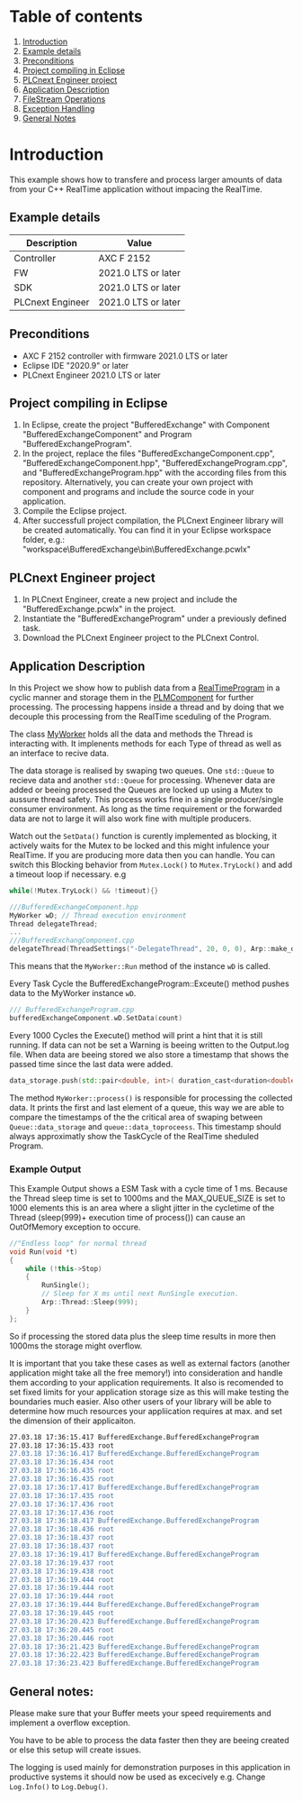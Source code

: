 # Table of contents

<!-- TOC depthFrom:1 orderedList:true -->
1. [Introduction](#introduction)
2. [Example details](#example-details)
3. [Preconditions](#preconditions)
4. [Project compiling in Eclipse](#project-compiling-in-eclipse)
5. [PLCnext Engineer project](#plcnext-engineer-project)
6. [Application Description](#application-description)
7. [FileStream Operations ](#filestream-operations)
8. [Exception Handling](#exceptions)
9. [General Notes](#general-notes)
<!-- /TOC -->

# Introduction

This example shows how to transfere and process larger amounts of data from your C++ RealTime application without impacing the RealTime.

## Example details

|Description | Value |
|------------ |-----------|
|Controller| AXC F 2152 |
|FW | 2021.0 LTS or later |
|SDK | 2021.0 LTS or later |
|PLCnext Engineer| 2021.0 LTS or later |

## Preconditions

- AXC F 2152 controller with firmware 2021.0 LTS or later
- Eclipse IDE "2020.9" or later
- PLCnext Engineer 2021.0 LTS or later

## Project compiling in Eclipse

1. In Eclipse, create the project "BufferedExchange" with Component "BufferedExchangeComponent" and Program "BufferedExchangeProgram".
1. In the project, replace the files "BufferedExchangeComponent.cpp", "BufferedExchangeComponent.hpp", "BufferedExchangeProgram.cpp", and "BufferedExchangeProgram.hpp" with the according files from this repository. Alternatively, you can create your own project with component and programs and include the source code in your application.
1. Compile the Eclipse project.
1. After successfull project compilation, the PLCnext Engineer library will be created automatically. You can find it in your Eclipse workspace folder, e.g.: "workspace\BufferedExchange\bin\BufferedExchange.pcwlx"

## PLCnext Engineer project

1. In PLCnext Engineer, create a new project and include the "BufferedExchange.pcwlx" in the project.
1. Instantiate the "BufferedExchangeProgram" under a previously defined task.
1. Download the PLCnext Engineer project to the PLCnext Control.

## Application Description

In this Project we show how to publish data from a [RealTimeProgram](src/BufferedExchangeProgram.cpp) in a cyclic manner and storage them in the  [PLMComponent](src/BufferedExchangeComponent.hpp) for further processing. The processing happens inside a thread and by doing that we decouple this processing from the RealTime sceduling of the Program.

The class [MyWorker](src/MyWorker.hpp ) holds all the data and methods the Thread is interacting with.
It implenents methods for each Type of thread as well as an interface to recive data.

The data storage is realised by swaping two queues.
One `std::Queue` to recieve data and another `std::Queue` for processing.
Whenever data are added or beeing processed the Queues are locked up using a Mutex to aussure thread safety.
This process works fine in a single producer/single consumer environment.
As long as the time requirement or the forwarded data are not to large it will also work fine with multiple producers.

Watch out the `SetData()` function is curently implemented as blocking, it actively waits for the Mutex to be locked and this might infulence your RealTime. If you are producing more data then you can handle.
You can switch this Blocking behavior from `Mutex.Lock()` to `Mutex.TryLock()` and add a timeout loop if necessary.
e.g
```cpp
while(!Mutex.TryLock() && !timeout){}
```

```cpp
///BufferedExchangeComponent.hpp
MyWorker wD; // Thread execution environment
Thread delegateThread;
...
///BufferedExchangComponent.cpp
delegateThread(ThreadSettings("-DelegateThread", 20, 0, 0),	Arp::make_delegate(&wD, &BufferedExchange::MyWorker::Run))
```
This means that the `MyWorker::Run` method of the instance  `wD` is called.

Every Task Cycle the BufferedExchangeProgram::Exceute() method pushes data to the MyWorker instance `wD`.

```cpp
/// BufferedExchangeProgram.cpp
bufferedExchangeComponent.wD.SetData(count)
```
Every 1000 Cycles the Execute() method will print a hint that it is still running. If data can not be set a Warning is beeing written to the Output.log file.
When data are beeing stored we also store a timestamp that shows the passed time since the last data were added.
```cpp
data_storage.push(std::pair<double, int>( duration_cast<duration<double>>(time - last_time).count(), x));
```

The method `MyWorker::process()` is responsible for processing the collected data.
It prints the first and last element of a queue, this way we are able to compare the timestamps of the the critical area of swaping between `Queue::data_storage` and `queue::data_toproceess`. This timestamp should always approximatly show the TaskCycle of the RealTime sheduled Program.

### Example Output
This Example Output shows a ESM Task with a cycle time of 1 ms.
Because the Thread sleep time is set to 1000ms and the MAX_QUEUE_SIZE is set to 1000 elements this is an area where a slight jitter in the cycletime of the Thread (sleep(999)+ execution time of process()) can cause an OutOfMemory exception to occure.
```cpp
//"Endless loop" for normal thread
void Run(void *t)
{
    while (!this->Stop)
    {
        RunSingle();
        // Sleep for X ms until next RunSingle execution.
        Arp::Thread::Sleep(999);
    }
};
```
So if processing the stored data plus the sleep time results in more then 1000ms the storage might overflow.

It is important that you take these cases as well as external factors (another application might take all the free memory!) into consideration and handle them according to your application requirements.
It also is recomended to set fixed limits for your application storage size as this will make testing the boundaries much easier.
Also other users of your library will be able to determine how much resources your appliication requires at max. and set the dimension of their applicaiton.

```bash
27.03.18 17:36:15.417 BufferedExchange.BufferedExchangeProgram                     INFO  - ---------------- Execute: 0
27.03.18 17:36:15.433 root                                                         INFO  - -----------------DelegateThread Swap queue pointers data_store<<-->>data_toprocess
27.03.18 17:36:16.417 BufferedExchange.BufferedExchangeProgram                     INFO  - ---------------- Execute: 1000
27.03.18 17:36:16.434 root                                                         INFO  - ---------------- -DelegateThread firstElement: time:362614  data:1
27.03.18 17:36:16.435 root                                                         INFO  - -----------------DelegateThread lastElement time:0.00099717  data:17
27.03.18 17:36:16.435 root                                                         INFO  - -----------------DelegateThread Swap queue pointers data_store<<-->>data_toprocess
27.03.18 17:36:17.417 BufferedExchange.BufferedExchangeProgram                     INFO  - ---------------- Execute: 2000
27.03.18 17:36:17.435 root                                                         INFO  - ---------------- -DelegateThread firstElement: time:0.0012245  data:18
27.03.18 17:36:17.436 root                                                         INFO  - -----------------DelegateThread lastElement time:0.00102634  data:1018
27.03.18 17:36:17.436 root                                                         INFO  - -----------------DelegateThread Swap queue pointers data_store<<-->>data_toprocess
27.03.18 17:36:18.417 BufferedExchange.BufferedExchangeProgram                     INFO  - ---------------- Execute: 3000
27.03.18 17:36:18.436 root                                                         INFO  - ---------------- -DelegateThread firstElement: time:0.00120248  data:1019
27.03.18 17:36:18.437 root                                                         INFO  - -----------------DelegateThread lastElement time:0.00100479  data:2019
27.03.18 17:36:18.437 root                                                         INFO  - -----------------DelegateThread Swap queue pointers data_store<<-->>data_toprocess
27.03.18 17:36:19.417 BufferedExchange.BufferedExchangeProgram                     INFO  - ---------------- Execute: 4000
27.03.18 17:36:19.437 root                                                         INFO  - ---------------- -DelegateThread firstElement: time:0.00130645  data:2020
27.03.18 17:36:19.438 root                                                         INFO  - -----------------DelegateThread lastElement time:0.00100336  data:3020
27.03.18 17:36:19.444 root                                                         ERROR - --- Exception in ThreadProcess:T_FastTask
27.03.18 17:36:19.444 root                                                         ERROR - --- DataStore has to many elements already!
27.03.18 17:36:19.444 root                                                         ERROR - --- Process Queue:0, Store Queue:1001
27.03.18 17:36:19.444 BufferedExchange.BufferedExchangeProgram                     WARN  - -------------- Instance:BufferedExchangeComponent1/BufferedExchangeProgram1 DataLost: 4022
27.03.18 17:36:19.445 root                                                         INFO  - -----------------DelegateThread Swap queue pointers data_store<<-->>data_toprocess
27.03.18 17:36:20.423 BufferedExchange.BufferedExchangeProgram                     INFO  - ---------------- Execute: 5000
27.03.18 17:36:20.445 root                                                         INFO  - ---------------- -DelegateThread firstElement: time:0.00134554  data:3021
27.03.18 17:36:20.446 root                                                         INFO  - -----------------DelegateThread lastElement time:0.00101738  data:4021
27.03.18 17:36:21.423 BufferedExchange.BufferedExchangeProgram                     INFO  - ---------------- Execute: 6000
27.03.18 17:36:22.423 BufferedExchange.BufferedExchangeProgram                     INFO  - ---------------- Execute: 7000
27.03.18 17:36:23.423 BufferedExchange.BufferedExchangeProgram                     INFO  - ---------------- Execute: 8000

```

## General notes:
Please make sure that your Buffer meets your speed requirements and implement a overflow exception.

You have to be able to process the data faster then they are beeing created or else this setup will create issues.

The logging is used mainly for demonstration purposes in this application in productive systems it should now be used as excecively e.g. Change `Log.Info()` to `Log.Debug()`.